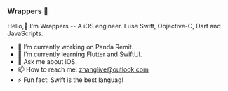 ### Wrappers 👋

Hello,👋 I'm Wrappers -- A iOS engineer. I use Swift, Objective-C, Dart and JavaScripts.
- 🔭 I’m currently working on Panda Remit.
- 🌱 I’m currently learning Flutter and SwiftUI.
- 💬 Ask me about iOS.
- 📫 How to reach me: zhanglive@outlook.com
- ⚡ Fun fact: Swift is the best languag!

<!--
**Wrapperss/Wrapperss** is a ✨ _special_ ✨ repository because its `README.md` (this file) appears on your GitHub profile.

Here are some ideas to get you started:

- 🔭 I’m currently working on ...
- 🌱 I’m currently learning ...
- 👯 I’m looking to collaborate on ...
- 🤔 I’m looking for help with ...
- 💬 Ask me about ...
- 📫 How to reach me: ...
- 😄 Pronouns: ...
- ⚡ Fun fact: ...
-->
